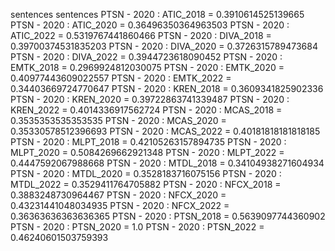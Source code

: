 sentences
sentences
PTSN - 2020 : ATIC_2018 = 0.3910614525139665
PTSN - 2020 : ATIC_2020 = 0.36496350364963503
PTSN - 2020 : ATIC_2022 = 0.5319767441860466
PTSN - 2020 : DIVA_2018 = 0.39700374531835203
PTSN - 2020 : DIVA_2020 = 0.3726315789473684
PTSN - 2020 : DIVA_2022 = 0.3944723618090452
PTSN - 2020 : EMTK_2018 = 0.2969924812030075
PTSN - 2020 : EMTK_2020 = 0.40977443609022557
PTSN - 2020 : EMTK_2022 = 0.34403669724770647
PTSN - 2020 : KREN_2018 = 0.3609341825902336
PTSN - 2020 : KREN_2020 = 0.39722863741339487
PTSN - 2020 : KREN_2022 = 0.4014336917562724
PTSN - 2020 : MCAS_2018 = 0.3535353535353535
PTSN - 2020 : MCAS_2020 = 0.35330578512396693
PTSN - 2020 : MCAS_2022 = 0.40181818181818185
PTSN - 2020 : MLPT_2018 = 0.42105263157894735
PTSN - 2020 : MLPT_2020 = 0.5084269662921348
PTSN - 2020 : MLPT_2022 = 0.4447592067988668
PTSN - 2020 : MTDL_2018 = 0.34104938271604934
PTSN - 2020 : MTDL_2020 = 0.3528183716075156
PTSN - 2020 : MTDL_2022 = 0.3529411764705882
PTSN - 2020 : NFCX_2018 = 0.3883248730964467
PTSN - 2020 : NFCX_2020 = 0.43231441048034935
PTSN - 2020 : NFCX_2022 = 0.36363636363636365
PTSN - 2020 : PTSN_2018 = 0.5639097744360902
PTSN - 2020 : PTSN_2020 = 1.0
PTSN - 2020 : PTSN_2022 = 0.46240601503759393
